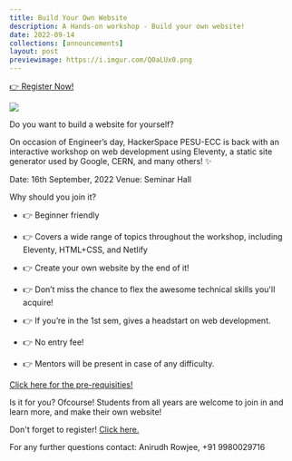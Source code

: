 ```yaml
---
title: Build Your Own Website
description: A Hands-on workshop - Build your own website!
date: 2022-09-14
collections: [announcements]
layout: post
previewimage: https://i.imgur.com/Q0aLUx0.png
---
```


<section class="p-index_links_link">
    <a href="https://forms.gle/iPs8d3agf5i9H1LEA" class="c-gradient-link"> 👉 Register Now! </a>
</section>

![](/static/images/byow/byow_poster_v5.png)

Do you want to build a website for yourself?

On occasion of Engineer’s day, HackerSpace PESU-ECC is back with an interactive workshop on web development using Eleventy, a static site generator used by Google, CERN, and many others! ✨

Date: 16th September, 2022
Venue: Seminar Hall

Why should you join it?

- 👉 Beginner friendly

- 👉 Covers a wide range of topics throughout the workshop, including Eleventy, HTML+CSS, and Netlify

- 👉 Create your own website by the end of it!

- 👉 Don’t miss the chance to flex the awesome technical skills you'll acquire!

- 👉 If you’re in the 1st sem, gives a headstart on web development.

- 👉 No entry fee!

- 👉 Mentors will be present in case of any difficulty.

[Click here for the pre-requisities!](https://saksham-11ty.netlify.app/posts/2022/prereqisite/)

Is it for you?
Ofcourse! Students from all years are welcome to join in and learn more, and make their own website!

Don't forget to register! [Click here.](https://tiy1l0l7c8l.typeform.com/to/ftfPjQbO)

For any further questions contact: Anirudh Rowjee, +91 9980029716

